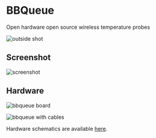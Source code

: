 # BBQueue

Open hardware open source wireless temperature probes

![outside shot](https://minor-industries.sfo2.digitaloceanspaces.com/sw/bbqueue_outside.jpg)

## Screenshot

![screenshot](https://minor-industries.sfo2.digitaloceanspaces.com/sw/bbqueue_screenshot_01.png)

## Hardware

![bbqueue board](https://minor-industries.sfo2.digitaloceanspaces.com/hw/bbqueue_board.jpg)

![bbqueue with cables](https://minor-industries.sfo2.digitaloceanspaces.com/hw/bbqueue_with_cables.jpg)

Hardware schematics are available [here](https://github.com/minor-industries/hardware/tree/main/bbqueue).